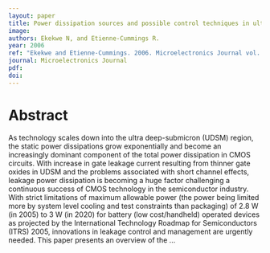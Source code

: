 ```yaml
---
layout: paper
title: Power dissipation sources and possible control techniques in ultra deep submicron CMOS technologies
image:
authors: Ekekwe N, and Etienne-Cummings R.
year: 2006
ref: "Ekekwe and Etienne-Cummings. 2006. Microelectronics Journal vol. 37, no. 9: 851-860."
journal: Microelectronics Journal
pdf: 
doi: 
---
```


# Abstract
As technology scales down into the ultra deep-submicron (UDSM) region, the static power dissipations grow exponentially and become an increasingly dominant component of the total power dissipation in CMOS circuits. With increase in gate leakage current resulting from thinner gate oxides in UDSM and the problems associated with short channel effects, leakage power dissipation is becoming a huge factor challenging a continuous success of CMOS technology in the semiconductor industry. With strict limitations of maximum allowable power (the power being limited more by system level cooling and test constraints than packaging) of 2.8 W (in 2005) to 3 W (in 2020) for battery (low cost/handheld) operated devices as projected by the International Technology Roadmap for Semiconductors (ITRS) 2005, innovations in leakage control and management are urgently needed. This paper presents an overview of the …

